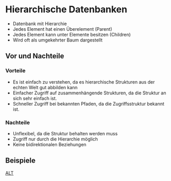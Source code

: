 # Hierarchische Datenbanken
* Datenbank mit Hierarchie
* Jedes Element hat einen Überelement (Parent)
* Jedes Element kann unter Elemente besitzen (Children)
* Wird oft als umgekehrter Baum dargestellt

## Vor und Nachteile

### Vorteile
* Es ist einfach zu verstehen, da es hierarchische Strukturen aus der echten Welt gut abbilden kann
* Einfacher Zugriff auf zusammenhängende Strukturen, da die Struktur an sich sehr einfach ist.
* Schneller Zugriff bei bekannten Pfaden, da die Zugriffsstruktur bekannt ist.

### Nachteile
* Unflexibel, da die Struktur behalten werden muss
* Zugriff nur durch die Hierarchie möglich
* Keine bidirektionalen Beziehungen

## Beispiele
[ALT](bsp.png)
